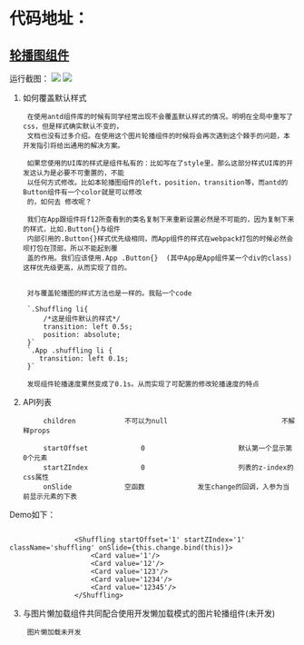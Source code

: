 # 代码地址：
## [轮播图组件](https://github.com/1409070209/code-repo/tree/master/src/Component)
运行截图：
![](images/screenshot_1511006400472.png)
![](images/screenshot_1511006425862.png)


1. 如何覆盖默认样式

        在使用antd组件库的时候有同学经常出现不会覆盖默认样式的情况。明明在全局中重写了css，但是样式确实默认不变的，
        文档也没有过多介绍。在使用这个图片轮播组件的时候将会再次遇到这个棘手的问题，本开发指引将给出通用的解决方案。

        如果您使用的UI库的样式是组件私有的：比如写在了style里，那么这部分样式UI库的开发这认为是必要不可重置的，不能
        以任何方式修改。比如本轮播图组件的left，position，transition等，而antd的Button组件有一个color就是可以修改
        的，如何去 修改呢？

        我们在App跟组件将f12所查看到的类名复制下来重新设置必然是不可能的，因为复制下来的样式，比如.Button{}与组件
        内部引用的.Button{}样式优先级相同，而App组件的样式在webpack打包的时候必然会呗打包在顶部，所以不能起到覆
        盖的作用。我们应该使用.App .Button{}  (其中App是App组件某一个div的class)这样优先级更高，从而实现了目的。


        对与覆盖轮播图的样式方法也是一样的。我贴一个code

        `.Shuffling li{
        	/*这是组件默认的样式*/
            transition: left 0.5s;
            position: absolute;
        }`
        `.App .shuffling li {
           transition: left 0.1s;
        }`

        发现组件轮播速度果然变成了0.1s。从而实现了可配置的修改轮播速度的特点




2. API列表


            children			不可以为null							不解释props

            startOffset				0						默认第一个显示第0个元素
            startZIndex				0						列表的z-index的css属性
            onSlide				空函数				发生change的回调，入参为当前显示元素的下表


Demo如下：
~~~

				<Shuffling startOffset='1' startZIndex='1' className='shuffling' onSlide={this.change.bind(this)}>
                    <Card value='1'/>
                    <Card value='12'/>
                    <Card value='123'/>
                    <Card value='1234'/>
                    <Card value='12345'/>
                </Shuffling>
~~~


3. 与图片懒加载组件共同配合使用开发懒加载模式的图片轮播组件(未开发)


		图片懒加载未开发

